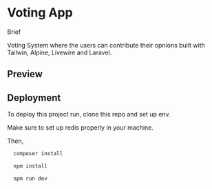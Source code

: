 
# Voting App

Brief 

Voting System where the users can contribute their opnions built with Tailwin, Alpine, Livewire and Laravel.


## Preview


## Deployment

To deploy this project run, clone this repo and set up env.

Make sure to set up redis properly in your machine.

Then,

```bash
  composer install
```


```bash
  npm install
```


```bash
  npm run dev
```
